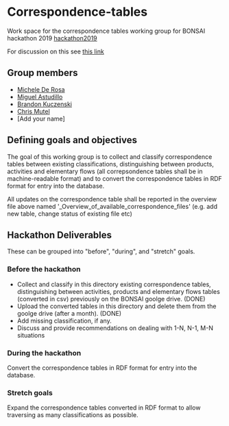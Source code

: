 # Correspondence-tables
Work space for the correspondence tables working group for BONSAI hackathon 2019 [hackathon2019](https://github.com/BONSAMURAIS/hackathon-2019)

For discussion on this see [this link](https://bonsai.groups.io/g/hackathon2019/topic/30417494?p=,,,20,0,0,0::relevance,,%23correspondencetables,20,2,0,30417494,ct=1&ct=1)

## Group members

 * [Michele De Rosa](https://github.com/MicDr)
 * [Miguel Astudillo](https://github.com/mfastudillo)
 * [Brandon Kuczenski](https://github.com/bkuczenski)
 * [Chris Mutel](https://github.com/cmutel)
 * [Add your name]

## Defining goals and objectives

The goal of this working group is to collect and classify correspondence tables between existing classifications, distinguishing between products, activities and elementary flows (all correpsondence tables shall be in machine-readable format) and to convert the correspondence tables in RDF format for entry into the database. 

All updates on the correspondence table shall be reported in the overview file above named '_Overview_of_available_correspondence_files'
(e.g. add new table, change status of existing file etc)

## Hackathon Deliverables

These can be grouped into "before", "during", and "stretch" goals.

### Before the hackathon

* Collect and classify in this directory existing correspondence tables, distinguishing between activities, products and elementary flows tables (converted in csv) previously on the BONSAI goolge drive. (DONE) 
* Upload the converted tables in this directory and delete them from the goolge drive (after a month). (DONE)
* Add missing classification, if any.
* Discuss and provide recommendations on dealing with 1-N, N-1, M-N situations

### During the hackathon

Convert the correspondence tables in RDF format for entry into the database.

### Stretch goals

 Expand the correspondence tables converted in RDF format to allow traversing as many classifications as possible.



